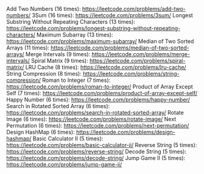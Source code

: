 Add Two Numbers (16 times): https://leetcode.com/problems/add-two-numbers/
3Sum (16 times): https://leetcode.com/problems/3sum/
Longest Substring Without Repeating Characters (13 times): https://leetcode.com/problems/longest-substring-without-repeating-characters/
Maximum Subarray (13 times): https://leetcode.com/problems/maximum-subarray/
Median of Two Sorted Arrays (11 times): https://leetcode.com/problems/median-of-two-sorted-arrays/
Merge Intervals (9 times): https://leetcode.com/problems/merge-intervals/
Spiral Matrix (9 times): https://leetcode.com/problems/spiral-matrix/
LRU Cache (8 times): https://leetcode.com/problems/lru-cache/
String Compression (8 times): https://leetcode.com/problems/string-compression/
Roman to Integer (7 times): https://leetcode.com/problems/roman-to-integer/
Product of Array Except Self (7 times): https://leetcode.com/problems/product-of-array-except-self/
Happy Number (6 times): https://leetcode.com/problems/happy-number/
Search in Rotated Sorted Array (6 times): https://leetcode.com/problems/search-in-rotated-sorted-array/
Rotate Image (6 times): https://leetcode.com/problems/rotate-image/
Next Permutation (6 times): https://leetcode.com/problems/next-permutation/
Design HashMap (6 times): https://leetcode.com/problems/design-hashmap/
Basic Calculator II (5 times): https://leetcode.com/problems/basic-calculator-ii/
Reverse String (5 times): https://leetcode.com/problems/reverse-string/
Decode String (5 times): https://leetcode.com/problems/decode-string/
Jump Game II (5 times): https://leetcode.com/problems/jump-game-ii/